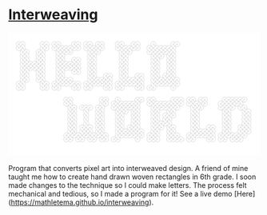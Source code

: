 # [Interweaving](https://mathletema.github.io/interweaving)

![screenshot-final](final.png)

Program that converts pixel art into interweaved design. A friend of mine taught me how to create hand drawn woven rectangles in 6th grade. I soon made changes to the technique so I could make letters. The process felt mechanical and tedious, so I made a program for it! See a live demo [Here] (https://mathletema.github.io/interweaving).
